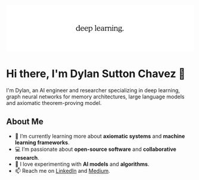 ![Dylan's GitHub Contributions](https://raw.githubusercontent.com/sutton7302/sutton7302/refs/heads/main/deep-learning.png)


# Hi there, I'm Dylan Sutton Chavez 👋

I'm Dylan, an AI engineer and researcher specializing in deep learning, graph neural networks for memory architectures, large language models and axiomatic theorem-proving model.

## About Me

- 🌱 I’m currently learning more about **axiomatic systems** and **machine learning frameworks**.
- 💻 I’m passionate about **open-source software** and **collaborative research**.
- 🤖 I love experimenting with **AI models** and **algorithms**.
- 📫 Reach me on [LinkedIn](https://www.linkedin.com/in/dylan-sutton-chavez) and [Medium](https://medium.com/@sutton7302).
